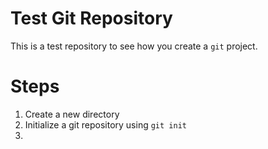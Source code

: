 # Test Git Repository 

This is a test repository to see how you create a `git` project.  
# Steps 

1. Create a new directory 
2. Initialize a git repository using `git init` 
3. 